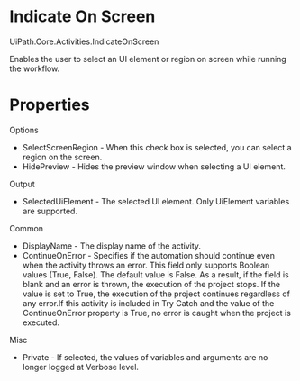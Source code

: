 ﻿# Indicate On Screen

UiPath.Core.Activities.IndicateOnScreen

Enables the user to select an UI element or region on screen while running the workflow.

# Properties

Options

* SelectScreenRegion - When this check box is selected, you can select a region on the screen.
* HidePreview - Hides the preview window when selecting a UI element.

Output

* SelectedUiElement - The selected UI element. Only UiElement variables are supported.

Common

* DisplayName - The display name of the activity.
* ContinueOnError - Specifies if the automation should continue even when the activity throws an error. This field only supports Boolean values (True, False). The default value is False. As a result, if the field is blank and an error is thrown, the execution of the project stops. If the value is set to True, the execution of the project continues regardless of any error.If this activity is included in Try Catch and the value of the ContinueOnError property is True, no error is caught when the project is executed.

Misc

* Private - If selected, the values of variables and arguments are no longer logged at Verbose level.
